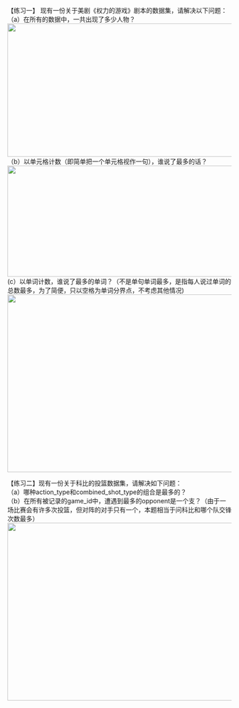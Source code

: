【练习一】 现有一份关于美剧《权力的游戏》剧本的数据集，请解决以下问题：  
（a）在所有的数据中，一共出现了多少人物？  
<img width="800" height="300" src="https://github.com/zhaying0617/Pandas-question/blob/master/Pandas基础/image/p16.1.png">  
（b）以单元格计数（即简单把一个单元格视作一句），谁说了最多的话？  
<img width="800" height="250" src="https://github.com/zhaying0617/Pandas-question/blob/master/Pandas基础/image/p16.2.png">   
 (c）以单词计数，谁说了最多的单词？（不是单句单词最多，是指每人说过单词的总数最多，为了简便，只以空格为单词分界点，不考虑其他情况)  
 <img width="800" height="400" src="https://github.com/zhaying0617/Pandas-question/blob/master/Pandas基础/image/p16.3.png"> 


【练习二】现有一份关于科比的投篮数据集，请解决如下问题：  
（a）哪种action_type和combined_shot_type的组合是最多的？  
（b）在所有被记录的game_id中，遭遇到最多的opponent是一个支？（由于一场比赛会有许多次投篮，但对阵的对手只有一个，本题相当于问科比和哪个队交锋次数最多）   <img width="800" height="400" src="https://github.com/zhaying0617/Pandas-question/blob/master/Pandas基础/image/p17.png"> 
